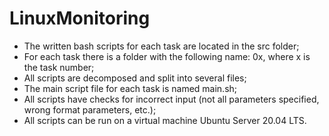 # LinuxMonitoring

- The written bash scripts for each task are located in the src folder;
- For each task there is a folder with the following name: 0x, where x is the task number;
- All scripts are decomposed and split into several files;
- The main script file for each task is named main.sh;
- All scripts have checks for incorrect input (not all parameters specified, wrong format parameters, etc.);
- All scripts can be run on a virtual machine Ubuntu Server 20.04 LTS.
